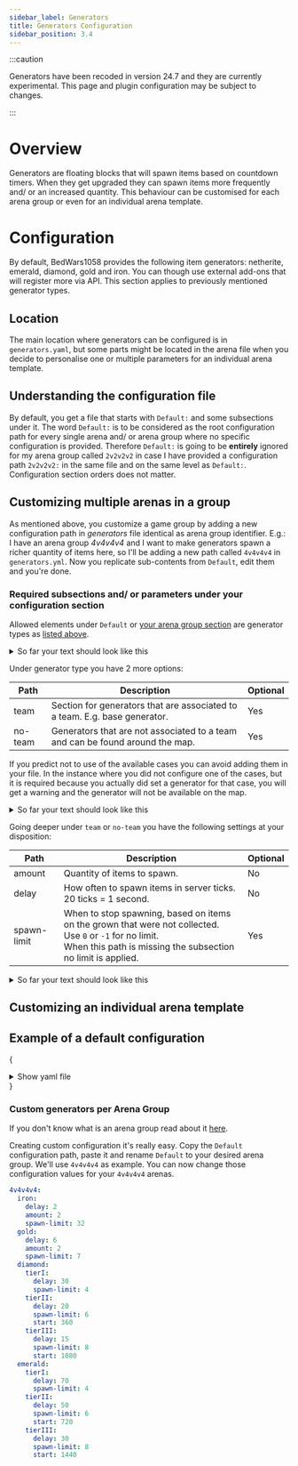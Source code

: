 ```yaml
---
sidebar_label: Generators
title: Generators Configuration
sidebar_position: 3.4
---
```


:::caution

Generators have been recoded in version 24.7 and they are currently experimental. This page and plugin configuration may be subject to changes.

:::

# Overview
Generators are floating blocks that will spawn items based on countdown timers. When they get upgraded they can spawn
items more frequently and/ or an increased quantity. This behaviour can be customised for each arena group or even for
an individual arena template.

# Configuration
By default, BedWars1058 provides the following item generators: netherite, emerald, diamond, gold and iron. You can
though use external add-ons that will register more via API. This section applies to previously mentioned generator
types.

## Location
The main location where generators can be configured is in `generators.yaml`, but some parts might be located in the
arena file when you decide to personalise one or multiple parameters for an individual arena template.

## Understanding the configuration file
By default, you get a file that starts with `Default:` and some subsections under it. The word `Default:` is to be
considered as the root configuration path for every single arena and/ or arena group where no specific configuration
is provided. Therefore `Default:` is going to be **entirely** ignored for my arena group called `2v2v2v2` in case I 
have provided a configuration path `2v2v2v2:` in the same file and on the same level as `Default:`.
Configuration section orders does not matter.

## Customizing multiple arenas in a group
As mentioned above, you customize a game group by adding a new configuration path in _generators_ file identical as
arena group identifier. E.g.: I have an arena group _4v4v4v4_ and I want to make generators spawn a richer quantity
of items here, so I'll be adding a new path called `4v4v4v4` in `generators.yml`. Now you replicate sub-contents from
`Default`, edit them and you're done.

### Required subsections and/ or parameters under your configuration section
Allowed elements under `Default` or [your arena group section](#custom-generators-per-arena-group) are generator
types as [listed above](#configuration).

<details>
<summary>So far your text should look like this</summary>

```yaml title="generators.yml"
myArenaGroup:
  generatorType:
```

If you really don't get the above piece **eat** this:

```yaml title="generators.yml"
4v4v4v4:
  diamond:
```
</details>


Under generator type you have 2 more options:

| Path    | Description                                                                   | Optional |
|---------|-------------------------------------------------------------------------------|----------|
| team    | Section for generators that are associated to a team. E.g. base generator.    | Yes      |
| no-team | Generators that are not associated to a team and can be found around the map. | Yes      |

If you predict not to use of the available cases you can avoid adding them in your file. In the instance where you
did not configure one of the cases, but it is required because you actually did set a generator for that case, you
will get a warning and the generator will not be available on the map.

<details>
<summary>So far your text should look like this</summary>

```yaml title="generators.yml"
myArenaGroup:
  generatorType:
    team:
    no-team:

```

If you really don't get the above piece **eat** this:

```yaml title="generators.yml"
4v4v4v4:
  diamond:
    team:
    no-team:
```
</details>


Going deeper under `team` or `no-team` you have the following settings at your disposition:

| Path        | Description                                                                                                                                                                      | Optional |
|-------------|----------------------------------------------------------------------------------------------------------------------------------------------------------------------------------|----------|
| amount      | Quantity of items to spawn.                                                                                                                                                      | No       |
| delay       | How often to spawn items in server ticks. 20 ticks = 1 second.                                                                                                                   | No       |
| spawn-limit | When to stop spawning, based on items on the grown that were not collected.<br/> Use `0` or `-1` for no limit.<br/>When this path is missing the subsection no limit is applied. | Yes      |

<details>
<summary>So far your text should look like this</summary>

```yaml title="generators.yml"
myArenaGroup:
  generatorType:
    team:
      amount: 2
      delay: 200
      spawn-limit: 10
    no-team:
      amount: 2
      delay: 1000
      spawn-limit: 10
```
</details>

## Customizing an individual arena template

## Example of a default configuration
{
<details>
<summary>Show yaml file</summary>

```yaml
#Under the "Default" configuration section there is the configuration for all the arena groups
#without a specified configuration. If you don't know what an arena group is you should read
#about them here: https://wiki.andrei1058.dev/docs/BedWars1058/setup/arena-groups
Default:
  #This contains the default settings for the iron generator on a team base
  #A player can change those values for his team buying upgrades
  #from the team upgrades NPC
  iron:
    #This is the iron-spawn delay in seconds
    delay: 2
    #How many iron ingots to spawn at once
    amount: 2
    #If the amount of iron ingots spawned on your generator
    #is equal to this, it won't spawn items anymore until
    #you collect the dropped items.
    spawn-limit: 32

  #This contains the settings for the gold generator on a team base
  #A player can change those values for his team buying upgrades
  #from the team upgrades NPC
  gold:
    #This is the gold-spawn delay in seconds
    delay: 6
    #How many gold ingots to spawn at once
    amount: 2
    #If the amount of gold ingots spawned on your generator
    #is equal to this, it won't spawn items anymore until
    #you collect the dropped items.
    spawn-limit: 7

  #This contains the settings for the diamond generators on a map
  diamond:
    #Settings for tier I
    tierI:
      #This is the diamond-spawn delay in seconds
      delay: 30
      #If the amount of diamonds spawned on a generator
      #is equal to this, it won't spawn items anymore until
      #you collect the dropped items
      spawn-limit: 4

    #Settings for tier II
    tierII:
      #This is the diamond-spawn delay in seconds
      delay: 20
      #If the amount of diamonds spawned on a generator
      #is equal to this, it won't spawn items anymore until
      #you collect the dropped items.
      spawn-limit: 6
      #When to upgrade diamond generators tier
      #Time in seconds
      #Upgrade after 360 seconds since the game start
      start: 360

    #Settings for tier III
    tierIII:
      #This is the diamond-spawn delay in seconds
      delay: 15
      #If the amount of diamonds spawned on a generator
      #is equal to this, it won't spawn items anymore until
      #you collect the dropped items.
      spawn-limit: 8
      #When to upgrade diamond generators tier
      #Time in seconds
      #Upgrade after 1080 seconds since tier II upgrade
      start: 1080
  emerald:
    #Settings for tier I
    tierI:
      #This is the emerald-spawn delay in seconds
      delay: 70
      #If the amount of emeralds spawned on a generator
      #is equal to this, it won't spawn items anymore until
      #you collect the dropped items.
      spawn-limit: 4

    #Settings for tier II
    tierII:
      #This is the emerald-spawn delay in seconds
      delay: 50
      #If the amount of emeralds spawned on a generator
      #is equal to this, it won't spawn items anymore until
      #you collect the dropped items.
      spawn-limit: 6
      #When to upgrade emerald generators tier
      #Time in seconds
      #Upgrade after 720 seconds since the game start
      start: 720

    #Settings for tier III
    tierIII:
      #This is the emerald-spawn delay in seconds
      delay: 30
      #If the amount of emeralds spawned on a generator
      #is equal to this, it won't spawn items anymore until
      #you collect the dropped items.
      spawn-limit: 8
      #When to upgrade emerald generators tier
      #Time in seconds
      #Upgrade after 1440 seconds since tier II upgrade
      start: 1440

#Set this to true if you want to stack
#the dropped items from generators
stack-items: false
`````
</details>
}

### Custom generators per Arena Group
If you don't know what is an arena group read about it [here](../setup/arena-groups.md).

Creating custom configuration it's really easy. Copy the `Default` configuration path, paste it and rename `Default` to your desired arena group. We'll use `4v4v4v4` as example. You can now change those configuration values for your `4v4v4v4` arenas.
````yaml
4v4v4v4:
  iron:
    delay: 2
    amount: 2
    spawn-limit: 32
  gold:
    delay: 6
    amount: 2
    spawn-limit: 7
  diamond:
    tierI:
      delay: 30
      spawn-limit: 4
    tierII:
      delay: 20
      spawn-limit: 6
      start: 360
    tierIII:
      delay: 15
      spawn-limit: 8
      start: 1080
  emerald:
    tierI:
      delay: 70
      spawn-limit: 4
    tierII:
      delay: 50
      spawn-limit: 6
      start: 720
    tierIII:
      delay: 30
      spawn-limit: 8
      start: 1440
````
